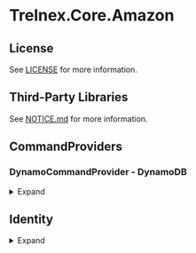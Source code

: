 # Trelnex.Core.Amazon

## License

See [LICENSE](LICENSE) for more information.

## Third-Party Libraries

See [NOTICE.md](NOTICE.md) for more information.

## CommandProviders

### DynamoCommandProvider - DynamoDB

<details>

<summary>Expand</summary>

&nbsp;

`DynamoCommandProvider` is an `ICommandProvider` that uses DynamoDB as a backing store.

#### DynamoCommandProvider - Dependency Injection

The `AddDynamoCommandProviders` method takes a `Action<ICommandProviderOptions>` `configureCommandProviders` delegate. This delegate will configure any necessary `ICommand Provider` for the application.

In this example, we configure a command provider for the `IUser` interface and its `User` DTO.

```csharp
    public static void Add(
        IServiceCollection services,
        IConfiguration configuration,
        ILogger bootstrapLogger)
    {
        services
            .AddAuthentication(configuration)
            .AddPermissions(bootstrapLogger);

        services
            .AddSwaggerToServices()
            .AddAmazonIdentity(
                configuration,
                bootstrapLogger)
            .AddDynamoCommandProviders(
                configuration,
                bootstrapLogger,
                options => options.AddUsersCommandProviders());
    }
```

```csharp
    public static ICommandProviderOptions AddUsersCommandProviders(
        this ICommandProviderOptions options)
    {
        return options
            .Add<IUser, User>(
                typeName: "user",
                validator: User.Validator,
                commandOperations: CommandOperations.All);
    }
```

#### DynamoCommandProvider - Configuration

`appsettings.json` specifies the configuration of a `DynamoCommandProvider`.

```json
  "DynamoCommandProviders": {
    "RegionName": "FROM_ENV",
    "Tables": [
      {
        "TypeName": "test-item",
        "TableName": "test-items"
      }
    ]
  }
```

#### DynamoCommandProvider - Table Schema

The table for the items must follow the following schema.
  - Partition key = `partitionKey (S)`
  - Sort key = `id (S)`

</details>

## Identity

<details>

<summary>Expand</summary>

&nbsp;

### AmazonCredentialProvider

`AmazonCredentialProvider` is an implemtation of `ICredentialProvider<TokenCredential>`. It ensures that the necessary credentials are available and valid when making requests to AWS services.

Applications should not manage an Amazon `AWSCredentials` directly. Instead, the application should register the `AmazonCredentialProvider` and use dependency injection of `ICredentialProvider<AWSCredentials>` to get the `TokenCredential` and use dependency injection of `IAccessTokenProvider` to get the `AccessToken`.

#### AmazonCredentialProvider - Dependency Injection

```csharp
    services
        .AddAmazonIdentity(
            configuration,
            bootstrapLogger);
```

#### IAccessTokenProvider - Dependency Injection

```csharp
    // get the credential provider and access token provider
    services.AddClient<IUsersClient, UsersClient>(
        configuration: configuration);
```

#### IAccessTokenProvider - Usage

```csharp
internal class UsersClient(
    HttpClient httpClient,
    IAccessTokenProvider<UsersClient> tokenProvider)
    : BaseClient(httpClient), IUsersClient
{
    ...

        var authorizationHeader = tokenProvider.GetAccessToken().GetAuthorizationHeader();

    ...
}

```

</details>
